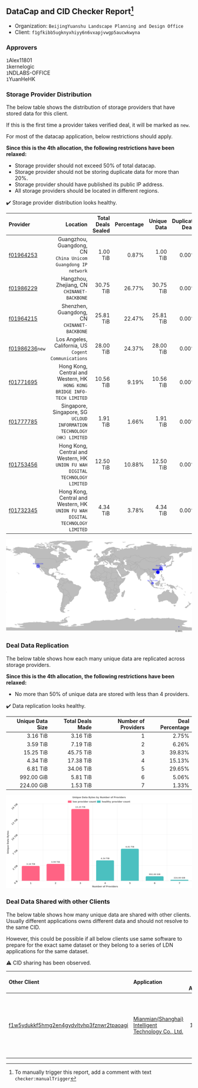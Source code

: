 ## DataCap and CID Checker Report[^1]
 - Organization: `BeijingYuanshu Landscape Planning and Design Office`
 - Client: `f1gfkibb5ugknyxhiyy6n6vxapjvwgp5aucwkwyna`
### Approvers
`1`Alex11801<br/>`1`kernelogic<br/>`1`NDLABS-OFFICE<br/>`1`YuanHeHK

### Storage Provider Distribution
The below table shows the distribution of storage providers that have stored data for this client.

If this is the first time a provider takes verified deal, it will be marked as `new`.

For most of the datacap application, below restrictions should apply.

**Since this is the 4th allocation, the following restrictions have been relaxed:**
 - Storage provider should not exceed 50% of total datacap.
 - Storage provider should not be storing duplicate data for more than 20%.
 - Storage provider should have published its public IP address.
 - All storage providers should be located in different regions.

✔️ Storage provider distribution looks healthy.

| Provider                                                    |                                                                         Location | Total Deals Sealed | Percentage | Unique Data | Duplicate Deals |
| :---------------------------------------------------------- | -------------------------------------------------------------------------------: | -----------------: | ---------: | ----------: | --------------: |
| [f01964253](https://filfox.info/en/address/f01964253)       |                 Guangzhou, Guangdong, CN<br/>`China Unicom Guangdong IP network` |           1.00 TiB |      0.87% |    1.00 TiB |           0.00% |
| [f01986229](https://filfox.info/en/address/f01986229)       |                                   Hangzhou, Zhejiang, CN<br/>`CHINANET-BACKBONE` |          30.75 TiB |     26.77% |   30.75 TiB |           0.00% |
| [f01964215](https://filfox.info/en/address/f01964215)       |                                  Shenzhen, Guangdong, CN<br/>`CHINANET-BACKBONE` |          25.81 TiB |     22.47% |   25.81 TiB |           0.00% |
| [f01986236](https://filfox.info/en/address/f01986236)`new`  |                          Los Angeles, California, US<br/>`Cogent Communications` |          28.00 TiB |     24.37% |   28.00 TiB |           0.00% |
| [f01771695](https://filfox.info/en/address/f01771695)       |      Hong Kong, Central and Western, HK<br/>`HONG KONG BRIDGE INFO-TECH LIMITED` |          10.56 TiB |      9.19% |   10.56 TiB |           0.00% |
| [f01777785](https://filfox.info/en/address/f01777785)       |        Singapore, Singapore, SG<br/>`UCLOUD INFORMATION TECHNOLOGY (HK) LIMITED` |           1.91 TiB |      1.66% |    1.91 TiB |           0.00% |
| [f01753456](https://filfox.info/en/address/f01753456)       | Hong Kong, Central and Western, HK<br/>`UNION FU WAH DIGITAL TECHNOLOGY LIMITED` |          12.50 TiB |     10.88% |   12.50 TiB |           0.00% |
| [f01732345](https://filfox.info/en/address/f01732345)       | Hong Kong, Central and Western, HK<br/>`UNION FU WAH DIGITAL TECHNOLOGY LIMITED` |           4.34 TiB |      3.78% |    4.34 TiB |           0.00% |

![Provider Distribution](https://raw.githubusercontent.com/data-preservation-programs/filplus-checker-assets/main/filecoin-project/filecoin-plus-large-datasets/issues/958/1676014453878.png)
### Deal Data Replication
The below table shows how each many unique data are replicated across storage providers.

**Since this is the 4th allocation, the following restrictions have been relaxed:**
- No more than 50% of unique data are stored with less than 4 providers.

✔️ Data replication looks healthy.

| Unique Data Size | Total Deals Made | Number of Providers | Deal Percentage |
| ---------------: | ---------------: | ------------------: | --------------: |
|         3.16 TiB |         3.16 TiB |                   1 |           2.75% |
|         3.59 TiB |         7.19 TiB |                   2 |           6.26% |
|        15.25 TiB |        45.75 TiB |                   3 |          39.83% |
|         4.34 TiB |        17.38 TiB |                   4 |          15.13% |
|         6.81 TiB |        34.06 TiB |                   5 |          29.65% |
|       992.00 GiB |         5.81 TiB |                   6 |           5.06% |
|       224.00 GiB |         1.53 TiB |                   7 |           1.33% |

![Replication Distribution](https://raw.githubusercontent.com/data-preservation-programs/filplus-checker-assets/main/filecoin-project/filecoin-plus-large-datasets/issues/958/1676014454651.png)
### Deal Data Shared with other Clients
The below table shows how many unique data are shared with other clients.
Usually different applications owns different data and should not resolve to the same CID.

However, this could be possible if all below clients use same software to prepare for the exact same dataset or they belong to a series of LDN applications for the same dataset.

⚠️ CID sharing has been observed.

| Other Client                                                                                                          | Application                                                                                                                            | Total Deals Affected | Unique CIDs | Approvers                                                                                                                                                                   |
| :-------------------------------------------------------------------------------------------------------------------- | :------------------------------------------------------------------------------------------------------------------------------------- | -------------------: | ----------: | :-------------------------------------------------------------------------------------------------------------------------------------------------------------------------- |
| [f1w5ydukkf5hmg2en4gydvltvhp3fznwr2tpaoagi](https://filfox.info/en/address/f1w5ydukkf5hmg2en4gydvltvhp3fznwr2tpaoagi) | [Mianmian\(Shanghai\) Intelligent Technology Co\., Ltd\.](https://github.com/filecoin-project/filecoin-plus-large-datasets/issues/919) |             1.06 TiB |           5 | `1`Alex11801<br/>`1`BlockMakeronline<br/>`1`IreneYoung<br/>`1`NDLABS-OFFICE<br/>`1`PluskitOfficial<br/>`2`psh0691<br/>`1`steven004<br/>`1`Tom-OriginStorage<br/>`1`YuanHeHK |

[^1]: To manually trigger this report, add a comment with text `checker:manualTrigger`
